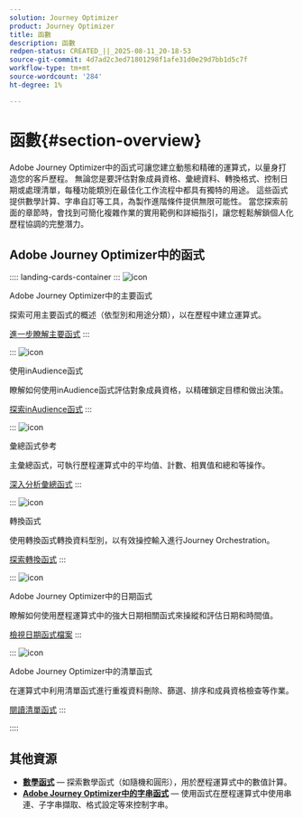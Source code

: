 ```yaml
---
solution: Journey Optimizer
product: Journey Optimizer
title: 函數
description: 函數
redpen-status: CREATED_||_2025-08-11_20-18-53
source-git-commit: 4d7ad2c3ed71801298f1afe31d0e29d7bb1d5c7f
workflow-type: tm+mt
source-wordcount: '284'
ht-degree: 1%

---
```



# 函數{#section-overview}

Adobe Journey Optimizer中的函式可讓您建立動態和精確的運算式，以量身打造您的客戶歷程。 無論您是要評估對象成員資格、彙總資料、轉換格式、控制日期或處理清單，每種功能類別在最佳化工作流程中都具有獨特的用途。 這些函式提供數學計算、字串自訂等工具，為製作進階條件提供無限可能性。 當您探索前面的章節時，會找到可簡化複雜作業的實用範例和詳細指引，讓您輕鬆解鎖個人化歷程協調的完整潛力。

## Adobe Journey Optimizer中的函式

:::: landing-cards-container
:::
![icon](https://cdn.experienceleague.adobe.com/icons/code-branch.svg?lang=zh-Hant)

Adobe Journey Optimizer中的主要函式

探索可用主要函式的概述（依型別和用途分類），以在歷程中建立運算式。

[進一步瞭解主要函式](../using/building-journeys/expression/functions.md)
:::

:::
![icon](https://cdn.experienceleague.adobe.com/icons/bullseye.svg?lang=zh-Hant)

使用inAudience函式

瞭解如何使用inAudience函式評估對象成員資格，以精確鎖定目標和做出決策。

[探索inAudience函式](../using/building-journeys/functions/functioninaudience.md)
:::

:::
![icon](https://cdn.experienceleague.adobe.com/icons/chart-line.svg?lang=zh-Hant)

彙總函式參考

主彙總函式，可執行歷程運算式中的平均值、計數、相異值和總和等操作。

[深入分析彙總函式](aggregation-landing-page.md)
:::

:::
![icon](https://cdn.experienceleague.adobe.com/icons/exchange-alt.svg?lang=zh-Hant)

轉換函式

使用轉換函式轉換資料型別，以有效操控輸入進行Journey Orchestration。

[探索轉換函式](conversion-landing-page.md)
:::

:::
![icon](https://cdn.experienceleague.adobe.com/icons/calendar-alt.svg?lang=zh-Hant)

Adobe Journey Optimizer中的日期函式

瞭解如何使用歷程運算式中的強大日期相關函式來操縱和評估日期和時間值。

[檢視日期函式檔案](date-landing-page.md)
:::

:::
![icon](https://cdn.experienceleague.adobe.com/icons/list-check.svg?lang=zh-Hant)

Adobe Journey Optimizer中的清單函式

在運算式中利用清單函式進行重複資料刪除、篩選、排序和成員資格檢查等作業。

[閱讀清單函式](list-landing-page.md)
:::

::::


## 其他資源

- **[數學函式](math-landing-page.md)** — 探索數學函式（如隨機和圓形），用於歷程運算式中的數值計算。
- **[Adobe Journey Optimizer中的字串函式](string-landing-page.md)** — 使用函式在歷程運算式中使用串連、子字串擷取、格式設定等來控制字串。
